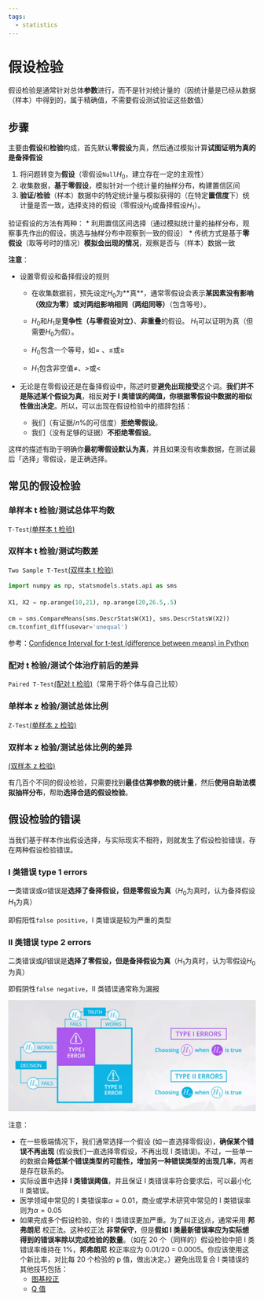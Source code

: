 ```yaml
---
tags:
  - statistics
---
```


# 假设检验
假设检验是通常针对总体**参数**进行，而不是针对统计量的（因统计量是已经从数据（样本）中得到的，属于精确值，不需要假设测试验证这些数值）



## 步骤
主要由**假设**和**检验**构成，首先默认**零假设**为真，然后通过模拟计算**试图证明为真的是备择假设**

1. 将问题转变为**假设**（零假设`Null`$H_0$，建立存在一定的主观性）
2. 收集数据，**基于零假设**，模拟针对一个统计量的抽样分布，构建置信区间
3. **验证/检验**（样本）数据中的特定统计量与模拟获得的（在特定**置信度**下）统计量是否一致，选择支持的假设（零假设$H_0$或备择假设$H_1$）。


验证假设的方法有两种：
    * 利用置信区间选择（通过模拟统计量的抽样分布，观察事先作出的假设，挑选与抽样分布中观察到一致的假设）
    * 传统方式是基于**零假设**（取等号时的情况）**模拟会出现的情况**，观察是否与（样本）数据一致


**注意**：
* 设置零假设和备择假设的规则

    * 在收集数据前，预先设定$H_0$为**​真**，通常零假设会表示**某因素没有影响（效应为零）**或**对两组影响相同（两组同等）**（包含等号）。

    * $H_0$和$H_1$是**竞争性（与零假设对立）**、**非重叠**的假设。 $H_1$可以证明为真（但需要$H_0$为假）。
    * $H_0$包含一个等号，如$=$ 、$\leq$或$\geq$
    * $H_1$包含非空值$\neq$、$>$或$<$

* 无论是在零假设还是在备择假设中，陈述时要**避免出现接受**这个词。**我们并不是陈述某个假设为真**，相反**对于 I 类错误的阈值，你根据零假设中数据的相似性做出决定**。所以，可以出现在假设检验中的措辞包括：
    * 我们（有证据/$n\%$的可信度）**拒绝零假设**。
    * 我们（没有足够的证据）**不拒绝零假设**。

这样的描述有助于明确你**最初零假设默认为真**，并且如果没有收集数据，在测试最后「选择」零假设，是正确选择。

## 常见的假设检验

### 单样本 t 检验/测试总体平均数
`T-Test`[(单样本 t 检验)](https://www.cliffsnotes.com/study-guides/statistics/univariate-inferential-tests/one-sample-t-test)

### 双样本 t 检验/测试均数差
`Two Sample T-Test`[(双样本 t 检验)](http://www.itl.nist.gov/div898/handbook/eda/section3/eda353.htm)

```python
import numpy as np, statsmodels.stats.api as sms

X1, X2 = np.arange(10,21), np.arange(20,26.5,.5)

cm = sms.CompareMeans(sms.DescrStatsW(X1), sms.DescrStatsW(X2))
cm.tconfint_diff(usevar='unequal')
```

参考：[Confidence Interval for t-test (difference between means) in Python](https://stackoverflow.com/questions/31768464/confidence-interval-for-t-test-difference-between-means-in-python)

### 配对 t 检验/测试个体治疗前后的差异
`Paired T-Test`[(配对 t 检验)](http://www.statstutor.ac.uk/resources/uploaded/paired-t-test.pdf)（常用于将个体与自己比较）

### 单样本 z 检验/测试总体比例
`Z-Test`[(单样本 z 检验)](https://stattrek.com/statistics/dictionary.aspx?definition=one-sample%20z-test)

### 双样本 z 检验/测试总体比例的差异
[(双样本 z 检验)](https://onlinecourses.science.psu.edu/stat414/node/268)

有几百个不同的假设检验，只需要找到**最佳估算参数的统计量**，然后**使用自助法模拟抽样分布**，帮助**选择合适的假设检验**。



## 假设检验的错误
当我们基于样本作出假设选择，与实际现实不相符，则就发生了假设检验错误，存在两种假设检验错误。

### I 类错误 type 1 errors
一类错误或$\alpha$错误是**选择了备择假设，但是零假设为真**（$H_0$为真时，认为备择假设$H_1$为真）

即假阳性`false positive`，I 类错误是较为严重的类型
### II 类错误 type 2 errors
二类错误或$\beta$错误是**选择了零假设，但是备择假设为真**（$H_1$为真时，认为零假设$H_0$为真）

即假阴性`false negative`，II 类错误通常称为漏报

![errors_types](./images/20181224100904180_7501.png)


注意：
* 在一些极端情况下，我们通常选择一个假设 (如一直选择零假设)，**确保某个错误不再出现** (假设我们一直选择零假设，不再出现 I 类错误)。不过，一些单一的数据会**降低某个错误类型的可能性，增加另一种错误类型的出现几率**，两者是存在联系的。
* 实际设置中选择 **I 类错误阈值**，并且保证 I 类错误率符合要求后，可以最小化 II 类错误。
* 医学领域中常见的 I 类错误率$\alpha = 0.01$，商业或学术研究中常见的 I 类错误率则为$\alpha = 0.05$
* 如果完成多个假设检验，你的 I 类错误更加严重。为了纠正这点，通常采用 **邦弗朗尼** 校正法。这种校正法 **非常保守**，但是**假如 I 类最新错误率应为实际想得到的错误率除以完成检验的数量**。（如在 20 个（同样的）假设检验中把 I 类错误率维持在 1%，**邦弗朗尼** 校正率应为 0.01/20 = 0.0005。你应该使用这个新比率，对比每 20 个检验的 p 值，做出决定。）避免出现复合 I 类错误的其他技巧包括：
    * [图基校正](http://www.itl.nist.gov/div898/handbook/prc/section4/prc471.htm)
    *  [Q 值](http://www.nonlinear.com/support/progenesis/comet/faq/v2.0/pq-values.aspx)